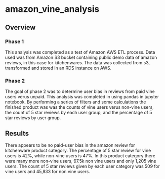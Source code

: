 # amazon_vine_analysis

## Overview
### Phase 1
This analysis was completed as a test of Amazon AWS ETL process.
Data used was from Amazon S3 bucket containing public demo data of amazon reviews, in this case for kitchenwares. The data was collected from s3, transformed and stored in an RDS instance on AWS. 

### Phase 2
The goal of phase 2 was to determine user bias in reviews from paid vine users verus unpaid. 
This analysis was completed in using pandas in jupyter notebook. By performing a series of filters and some calculations the finished product was was the counts of vine users verus non-vine users, the count of 5 star reviews by each user group, and the percentage of 5 star reviews by user group. 

## Results
There appears to be no paid-user bias in the amazon review for kitchenware product category. The percentage of 5 star review for vine users is 42%, while non-vine users is 47%. In this product category there were many more non-vine users, 97.5k non vine users and only 1,205 vine users. The count of 5 star reviews given by each user category was 509 for vine users and 45,833 for non vine users. 
